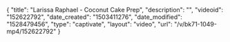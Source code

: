 {
    "title": "Larissa Raphael - Coconut Cake Prep",
    "description": "",
    "videoid": "152622792",
    "date_created": "1503411276",
    "date_modified": "1528479456",
    "type": "captivate",
    "layout": "video",
    "url": "\/v\/bk71-1049-mp4\/152622792"
}